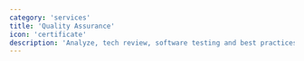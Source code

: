 ```yaml
---
category: 'services'
title: 'Quality Assurance'
icon: 'certificate'
description: 'Analyze, tech review, software testing and best practices'
---
```

